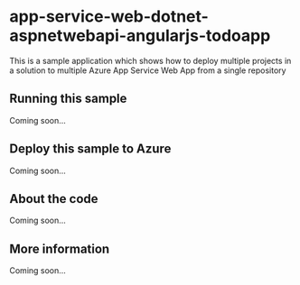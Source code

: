 # app-service-web-dotnet-aspnetwebapi-angularjs-todoapp
This is a sample application which shows how to deploy multiple projects in a solution to multiple Azure App Service Web App from a single repository
## Running this sample
Coming soon...
## Deploy this sample to Azure
Coming soon...
## About the code
Coming soon...
## More information
Coming soon...